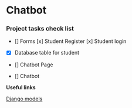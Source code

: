 # Chatbot
### Project tasks check list 

* [] Forms
    [x] Student Register
    [x] Student login

* [x] Database table for student

* [] Chatbot Page
 
* [] Chatbot

**Useful links**

[Django models](https://docs.djangoproject.com/en/3.0/ref/models/querysets/#django.db.models.query.QuerySet.create "django docs")